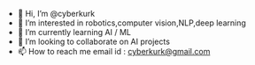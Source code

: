 - 👋 Hi, I’m @cyberkurk
- 👀 I’m interested in robotics,computer vision,NLP,deep learning
- 🌱 I’m currently learning AI / ML
- 💞️ I’m looking to collaborate on AI projects 
- 📫 How to reach me 
email id : cyberkurk@gmail.com

<!---
cyberkurk/cyberkurk is a ✨ special ✨ repository because its `README.md` (this file) appears on your GitHub profile.
You can click the Preview link to take a look at your changes.
--->
